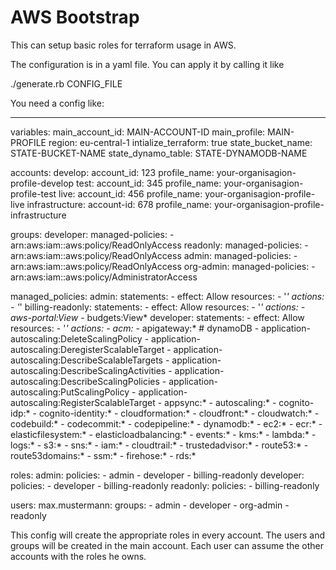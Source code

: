 # AWS Bootstrap

This can setup basic roles for terraform usage in AWS.

The configuration is in a yaml file. You can apply it by calling it like

  ./generate.rb CONFIG_FILE

You need a config like:

  ---
  variables:
    main_account_id: MAIN-ACCOUNT-ID
    main_profile: MAIN-PROFILE
    region: eu-central-1
    intialize_terraform: true
    state_bucket_name: STATE-BUCKET-NAME
    state_dynamo_table: STATE-DYNAMODB-NAME
  
  accounts:
    develop:
      account_id: 123
      profile_name: your-organisagion-profile-develop
    test:
      account_id: 345
      profile_name: your-organisagion-profile-test
    live:
      account_id: 456
      profile_name: your-organisagion-profile-live
    infrastructure:
      account-id: 678
      profile_name: your-organisagion-profile-infrastructure
  
  groups:
    developer:
      managed-policies:
        - arn:aws:iam::aws:policy/ReadOnlyAccess
    readonly:
      managed-policies:
        - arn:aws:iam::aws:policy/ReadOnlyAccess
    admin:
      managed-policies:
        - arn:aws:iam::aws:policy/ReadOnlyAccess
    org-admin:
      managed-policies:
        - arn:aws:iam::aws:policy/AdministratorAccess
  
  managed_policies:
    admin:
      statements:
        - effect: Allow
          resources:
            - '*'
          actions:
            - '*'
    billing-readonly:
      statements:
        - effect: Allow
          resources:
            - '*'
          actions:
            - aws-portal:View*
            - budgets:View*
    developer:
      statements:
        - effect: Allow
          resources:
            - '*'
          actions:
            - acm:*
            - apigateway:*
            # dynamoDB
            - application-autoscaling:DeleteScalingPolicy
            - application-autoscaling:DeregisterScalableTarget
            - application-autoscaling:DescribeScalableTargets
            - application-autoscaling:DescribeScalingActivities
            - application-autoscaling:DescribeScalingPolicies
            - application-autoscaling:PutScalingPolicy
            - application-autoscaling:RegisterScalableTarget
            - appsync:*
            - autoscaling:*
            - cognito-idp:*
            - cognito-identity:*
            - cloudformation:*
            - cloudfront:*
            - cloudwatch:*
            - codebuild:*
            - codecommit:*
            - codepipeline:*
            - dynamodb:*
            - ec2:*
            - ecr:*
            - elasticfilesystem:*
            - elasticloadbalancing:*
            - events:*
            - kms:*
            - lambda:*
            - logs:*
            - s3:*
            - sns:*
            - iam:*
            - cloudtrail:*
            - trustedadvisor:*
            - route53:*
            - route53domains:*
            - ssm:*
            - firehose:*
            - rds:*
  
  roles:
    admin:
      policies:
        - admin
        - developer
        - billing-readonly
    developer:
      policies:
        - developer
        - billing-readonly
    readonly:
      policies:
        - billing-readonly
  
  users:
    max.mustermann:
      groups:
        - admin
        - developer
        - org-admin
        - readonly

This config will create the appropriate roles in every account. The users and groups will be created in the main account.
Each user can assume the other accounts with the roles he owns.
